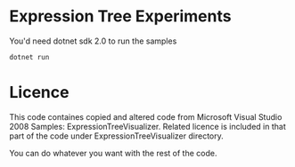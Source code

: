 # Expression Tree Experiments

You'd need dotnet sdk 2.0 to run the samples

    dotnet run

# Licence

This code containes copied and altered code from Microsoft Visual Studio 2008 Samples: ExpressionTreeVisualizer.
Related licence is included in that part of the code under ExpressionTreeVisualizer directory.

You can do whatever you want with the rest of the code.

